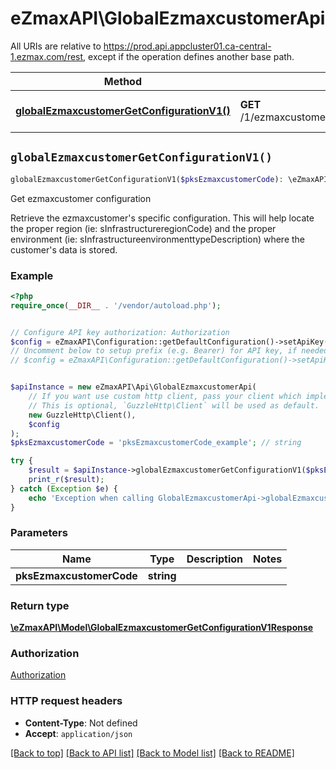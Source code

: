 # eZmaxAPI\GlobalEzmaxcustomerApi

All URIs are relative to https://prod.api.appcluster01.ca-central-1.ezmax.com/rest, except if the operation defines another base path.

| Method | HTTP request | Description |
| ------------- | ------------- | ------------- |
| [**globalEzmaxcustomerGetConfigurationV1()**](GlobalEzmaxcustomerApi.md#globalEzmaxcustomerGetConfigurationV1) | **GET** /1/ezmaxcustomer/{pksEzmaxcustomerCode}/getConfiguration | Get ezmaxcustomer configuration |


## `globalEzmaxcustomerGetConfigurationV1()`

```php
globalEzmaxcustomerGetConfigurationV1($pksEzmaxcustomerCode): \eZmaxAPI\Model\GlobalEzmaxcustomerGetConfigurationV1Response
```

Get ezmaxcustomer configuration

Retrieve the ezmaxcustomer's specific configuration. This will help locate the proper region (ie: sInfrastructureregionCode) and the proper environment (ie: sInfrastructureenvironmenttypeDescription) where the customer's data is stored.

### Example

```php
<?php
require_once(__DIR__ . '/vendor/autoload.php');


// Configure API key authorization: Authorization
$config = eZmaxAPI\Configuration::getDefaultConfiguration()->setApiKey('Authorization', 'YOUR_API_KEY');
// Uncomment below to setup prefix (e.g. Bearer) for API key, if needed
// $config = eZmaxAPI\Configuration::getDefaultConfiguration()->setApiKeyPrefix('Authorization', 'Bearer');


$apiInstance = new eZmaxAPI\Api\GlobalEzmaxcustomerApi(
    // If you want use custom http client, pass your client which implements `GuzzleHttp\ClientInterface`.
    // This is optional, `GuzzleHttp\Client` will be used as default.
    new GuzzleHttp\Client(),
    $config
);
$pksEzmaxcustomerCode = 'pksEzmaxcustomerCode_example'; // string

try {
    $result = $apiInstance->globalEzmaxcustomerGetConfigurationV1($pksEzmaxcustomerCode);
    print_r($result);
} catch (Exception $e) {
    echo 'Exception when calling GlobalEzmaxcustomerApi->globalEzmaxcustomerGetConfigurationV1: ', $e->getMessage(), PHP_EOL;
}
```

### Parameters

| Name | Type | Description  | Notes |
| ------------- | ------------- | ------------- | ------------- |
| **pksEzmaxcustomerCode** | **string**|  | |

### Return type

[**\eZmaxAPI\Model\GlobalEzmaxcustomerGetConfigurationV1Response**](../Model/GlobalEzmaxcustomerGetConfigurationV1Response.md)

### Authorization

[Authorization](../../README.md#Authorization)

### HTTP request headers

- **Content-Type**: Not defined
- **Accept**: `application/json`

[[Back to top]](#) [[Back to API list]](../../README.md#endpoints)
[[Back to Model list]](../../README.md#models)
[[Back to README]](../../README.md)
